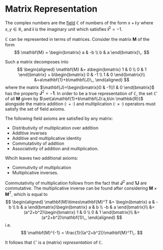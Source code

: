 Matrix Representation
=====================
<!-- TODO: field -->
The complex numbers are the [field](field.md) $\mathbb{C}$ of numbers of the form $x+\mathbf{i}\,y$ where $x,y\in\mathbb{R}$, and $\mathbf{i}$ is the imaginary unit which satisfies $\mathbf{i}^2=-1$. 


$\mathbb{C}$ can be represented in terms of matrices. Consider the matrix $\mathbf{M}$ of the form
$$
\mathbf{M} = \begin{bmatrix}
a & -b \\ 
b & a
\end{bmatrix}\,.
$$

Such a matrix decomposes into
$$
\begin{aligned}
\mathbf{M} &= a\begin{bmatrix}
1 & 0 \\ 
0 & 1
\end{bmatrix} + b\begin{bmatrix}
0 & -1 \\ 
1 & 0
\end{bmatrix}\\
&=a\mathbf{1}+b\mathbf{J}\,,
\end{aligned}
$$
where the matrix $\mathbf{J}=\begin{bmatrix}0 & -1\\1 & 0 \end{bmatrix}$ has the property $\mathbf{J}^2=-\mathbf{1}$. In order to be a true representation of $\mathbb{C}$, the set $\mathbb{C}'$ of all $\mathbf{M}$ given by $\set{a\mathbf{1}+b\mathbf{J}:a,b\in \mathbb{R}}$ alongside the matrix addition $(\cdot+\cdot)$ and multiplication $(\cdot\times\cdot)$ operators must satisfy the set of field axioms. 

The following field axioms are satisfied by any matrix:
* Distributivity of multiplication over addition
* Additive inverses
* Additive and multiplicative identity
* Commutativity of addition
* Associativity of addition and multiplication.

Whcih leaves two additional axioms:
* Commutivity of multiplication
* Multiplicative inverses.

Commutativity of multiplication follows from the fact that $\mathbf{J}^2$ and $\mathbf{1}\mathbf{J}$ are commutative. The multiplicative inverse can be found after considering $\mathbf{M}\times\mathbf{M}^T$, which is equal to 
$$
\begin{aligned}
\mathbf{M}\times\mathbf{M}^T 
&= \begin{bmatrix}
a & -b \\ 
b & a
\end{bmatrix}\begin{bmatrix}
a & b \\ 
-b & a
\end{bmatrix}\\
&=(a^2+b^2)\begin{bmatrix}
1 & 0 \\ 
0 & 1
\end{bmatrix}\\
&=(a^2+b^2)\mathbf{1}\,,
\end{aligned}
$$
i.e. 
$$
\mathbf{M}^{-1} = \frac{1}{(a^2+b^2)}\mathbf{M}^T\,.
$$

It follows that $\mathbb{C}'$ is a (matrix) *representation* of $\mathbb{C}$.